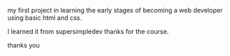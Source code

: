 my first project in learning the early stages of becoming a web developer using basic html and css.

I learned it from supersimpledev thanks for the course.

thanks you
